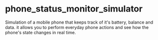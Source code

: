 # phone_status_monitor_simulator
Simulation of a mobile phone that keeps track of it's battery, balance and data. it allows you to perform everyday phone actions and see how the phone's state changes in real time.
